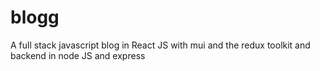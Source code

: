 # blogg
A full stack javascript blog in React JS with mui and the redux toolkit and backend in node JS and express
